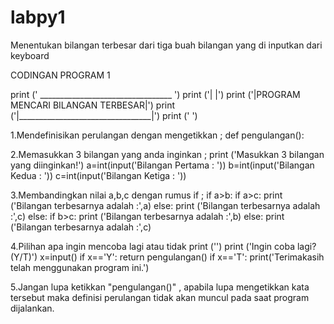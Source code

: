 # labpy1
Menentukan bilangan terbesar dari tiga buah bilangan yang di inputkan dari keyboard

CODINGAN PROGRAM 1

print (' _________________________________ ')
print ('|                                 |')
print ('|PROGRAM MENCARI BILANGAN TERBESAR|')
print ('|_________________________________|')
print ('                                   ')

1.Mendefinisikan perulangan dengan mengetikkan ;
def pengulangan():

2.Memasukkan 3 bilangan yang anda inginkan ;
    print ('Masukkan 3 bilangan yang diinginkan!')
    a=int(input('Bilangan Pertama : '))
    b=int(input('Bilangan Kedua   : '))
    c=int(input('Bilangan Ketiga  : '))

3.Membandingkan nilai a,b,c dengan rumus if ;
    if a>b:
        if a>c:
            print ('Bilangan terbesarnya adalah :',a)
        else:
            print ('Bilangan terbesarnya adalah :',c)
    else:
        if b>c:
            print ('Bilangan terbesarnya adalah :',b)
        else:
            print ('Bilangan terbesarnya adalah :',c)
            
4.Pilihan apa ingin mencoba lagi atau tidak
    print ('')
    print ('Ingin coba lagi? (Y/T)')
    x=input()
    if x=='Y':
        return pengulangan()
    if x=='T':
        print('Terimakasih telah menggunakan program ini.')

5.Jangan lupa ketikkan "pengulangan()" ,
 apabila lupa mengetikkan kata tersebut 
 maka definisi perulangan tidak akan muncul pada saat program dijalankan.
 
